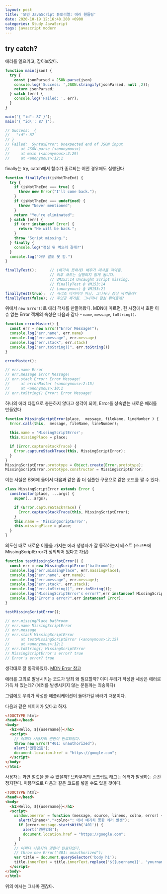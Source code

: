 ```yaml
---
layout: post
title: '모던 JavaScript 튜토리얼: 에러 핸들링'
date: 2020-10-19 12:16:48.208 +0900
categories: Study JavaScript
tags: javascript modern
---
```


## try catch?

에러를 일으키고, 잡아보았다.

```javascript
function main(json) {
  try {
    const jsonParsed = JSON.parse(json)
    console.log('Success: ',JSON.stringify(jsonParsed, null ,2));
    return jsonParsed;
  } catch (err) {
    console.log('Failed: ', err);
  }
}

main('{ "id": 87 }');
main('{ "id\': 87 }');

// Success:  {
//   "id": 87
// }
// Failed:  SyntaxError: Unexpected end of JSON input
//     at JSON.parse (<anonymous>)
//     at main (<anonymous>:3:29)
//     at <anonymous>:12:1
```

finally는 try, catch에서 함수가 종료되는 어떤 경우에도 실행된다

```javascript
function finallyTest(isNotTheEnd) {
  try {
    if (isNotTheEnd === true) {
      throw new Error("I'll come back.");
    }
    if (isNotTheEnd === undefined) {
      throw "Never mentioned";
    }
    return "You're eliminated";
  } catch (err) {
    if (err instanceof Error) {
      return "He will be back.";
    }
    throw "Script missing.";
  } finally {
    console.log("점심 뭐 먹으러 갈래?")
  }
  console.log("아무 말도 못 함.")
}

finallyTest();      // (예기치 못하게) 배우가 대사를 까먹음.
                    // 이후 코드는 실행되지 않게 됩니다.
                    // VM153:14 Uncaught Script missing.
                    // finallyTest @ VM153:14
                    // (anonymous) @ VM153:21
finallyTest(true);  // 시리즈 마지막이 아님. 그나저나 점심 뭐먹을래?
finallyTest(false); // 주인공 제거됨. 그나저나 점심 뭐먹을래?
```

위에서 ```new Error()```로 에러 객체를 만들어봤다. MDN에 따르면, 현 시점에서 호환 이슈 없는
Error 객체의 속성은 다음과 같다 - ```name```, ```message```, ```toString()```.


```javascript
function errorMaster() {
  const err = new Error("Error Message!");
  console.log("err.name", err.name)
  console.log("err.message", err.message)
  console.log("err.stack", err.stack)
  console.log("err.toString()", err.toString())
}

errorMaster();

// err.name Error
// err.message Error Message!
// err.stack Error: Error Message!
//     at errorMaster (<anonymous>:2:15)
//     at <anonymous>:10:1
// err.toString() Error: Error Message!

```

하나의 에러 타입으로 충분하지 않다고 생각이 되어, Error를 상속받는 새로운 에러를 만들었다

```javascript
function MissingScriptError(place,  message, fileName, lineNumber ) {
  Error.call(this,  message, fileName, lineNumber);
  
  this.name = 'MissingScriptError';
  this.missingPlace = place;

  if (Error.captureStackTrace) {
    Error.captureStackTrace(this, MissingScriptError);
  }
}
MissingScriptError.prototype = Object.create(Error.prototype);
MissingScriptError.prototype.constructor = MissingScriptError;

```

이는 사실은 ES6에 들어서 다음과 같은 좀 더 심플한 구문으로 같은 코드를 짤 수 있다.

```javascript
class MissingScriptError extends Error {
  constructor(place, ...args) {
    super(...args);

    if (Error.captureStackTrace) {
      Error.captureStackTrace(this, MissingScriptError);
    }
    this.name = 'MissingScriptError';
    this.missingPlace = place;
  }
}
```

의도한 대로 새로운 이름을 가지는 에러 생성자가 잘 동작하는지 테스트 (스코프에 MissingScriptError가 정의되어 있다고 가정)

```javascript
function testMissingScriptError() {
  const err = new MissingScriptError('bathroom');
  console.log("err.missingPlace", err.massingPlace);
  console.log("err.name", err.name);
  console.log("err.message", err.message);
  console.log("err.stack", err.stack);
  console.log("err.toString()", err.toString());
  console.log("MissingScriptError's error?",err instanceof MissingScriptError);
  console.log("Error's error?",err instanceof Error);
}

testMissingScriptError();

// err.missingPlace bathroom
// err.name MissingScriptError
// err.message 
// err.stack MissingScriptError
//     at testMissingScriptError (<anonymous>:2:15)
//     at <anonymous>:12:1
// err.toString() MissingScriptError
// MissingScriptError's error? true
// Error's error? true

```

생각대로 잘 동작하였다. [MDN Error 참고](https://developer.mozilla.org/ko/docs/Web/JavaScript/Reference/Global_Objects/Error)

에러를 고의로 발생시키는 코드가 당최 왜 필요할까? 이미 우리가 작성한 세상은 에러로 가득 차 있는데? (에러를 발생시키지 않는 분들께는 죄송하다)

그럼에도 우리가 작성한 애플리케이션이 돌아가길 바라기 때문이다.

다음과 같은  페이지가 있다고 하자.

```html
<!DOCTYPE html>
<head></head>
<body>
  <h1>Hello, ${{username}}</h1>
  <script>
    // 어쩌다 사용자의 권한이 만료되었다.
    throw new Error("401: unauthorized");
    alert("권한없음");
    document.location.href = "https://google.com";
  </script>
</body>
</html>
```

사용자는 과연 얼럿을 볼 수 있을까? 브라우저의 스크립트 태그는 에러가 발생하는 순간 정지한다. 미봉책으로 다음과 같은 코드를 넣을 수도 있을 것이다.

```html
<!DOCTYPE html>
<head></head>
<body>
  <h1>Hello, ${{username}}</h1>
  <script>
    window.onerror = function (message, source, lineno, colno, error) {
      alert(lineno+","+colno+": 에서 예기치 못한 에러 발생");
      if (error.message.startsWith('401')) {
        alert("권한없음");
        document.location.href = "https://google.com";
      }
    }
    // 어쩌다 사용자의 권한이 만료되었다.
    // throw new Error("401: unauthorized");
    var title = document.querySelector('body h1');
    title.innerText = title.innerText.replace('${{username}}', 'yourname');
  </script>
</body>
</html>
```

위의 예시는 그나마 괜찮다. 